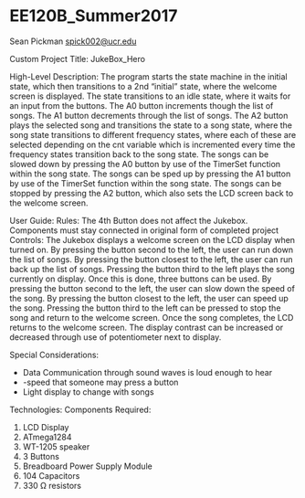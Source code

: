 # EE120B_Summer2017
Sean Pickman
spick002@ucr.edu

Custom Project Title: JukeBox_Hero

High-Level Description:
The program starts the state machine in the initial state, which then transitions to a 2nd “initial” state, where the welcome screen is displayed.  The state transitions to an idle state, where it waits for an input from the buttons.  The A0 button increments though the list of songs.  The A1 button decrements through the list of songs.  The A2 button plays the selected song and transitions the state to a song state, where the song state transitions to different frequency states, where each of these are selected depending on the cnt variable which is incremented every time the frequency states transition back to the song state.  The songs can be slowed down by pressing the A0 button by use of the TimerSet function within the song state. The songs can be sped up by pressing the A1 button by use of the TimerSet function within the song state.  The songs can be stopped by pressing the A2 button, which also sets the LCD screen back to the welcome screen.

User Guide: 
	Rules:
		The 4th Button does not affect the Jukebox.
		Components must stay connected in original form of completed project
Controls:
The Jukebox displays a welcome screen on the LCD display when turned on.  By pressing the button second to the left, the user can run down the list of songs.  By pressing the button closest to the left, the user can run back up the list of songs.  Pressing the button third to the left plays the song currently on display.  Once this is done, three buttons can be used. By pressing the button second to the left, the user can slow down the speed of the song.  By pressing the button closest to the left, the user can speed up the song.  Pressing the button third to the left can be pressed to stop the song and return to the welcome screen.  Once the song completes, the LCD returns to the welcome screen.  The display contrast can be increased or decreased through use of potentiometer next to display.

Special Considerations:
-	Data Communication through sound waves is loud enough to hear
-	-speed that someone may press a button
-	Light display to change with songs


Technologies: Components Required:
1.  LCD Display
2. ATmega1284
3. WT-1205 speaker
4. 3 Buttons
5. Breadboard Power Supply Module
6. 104 Capacitors
7. 330 Ω resistors

			



